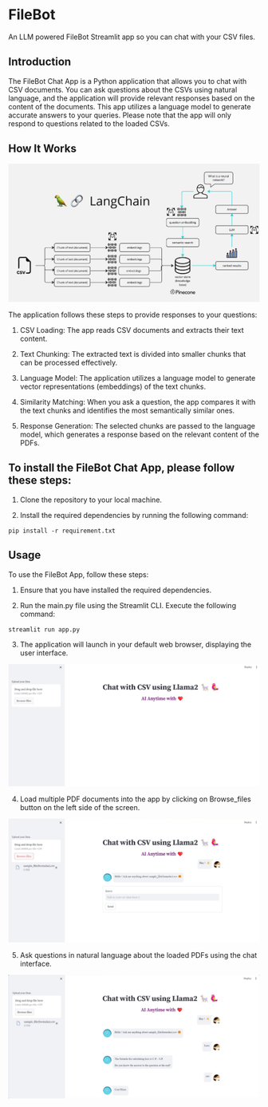 # FileBot
An LLM powered FileBot Streamlit app so you can chat with your CSV files.

## Introduction
The FileBot Chat App is a Python application that allows you to chat with CSV documents. You can ask questions about the CSVs using natural language, and the application will provide relevant responses based on the content of the documents. This app utilizes a language model to generate accurate answers to your queries. Please note that the app will only respond to questions related to the loaded CSVs.

## How It Works
![Uploading image.png…](images/FileBot_flowchart.png)

The application follows these steps to provide responses to your questions:

1. CSV Loading: The app reads CSV documents and extracts their text content.

2. Text Chunking: The extracted text is divided into smaller chunks that can be processed effectively.

3. Language Model: The application utilizes a language model to generate vector representations (embeddings) of the text chunks.

4. Similarity Matching: When you ask a question, the app compares it with the text chunks and identifies the most semantically similar ones.

5. Response Generation: The selected chunks are passed to the language model, which generates a response based on the relevant content of the PDFs.

## To install the FileBot Chat App, please follow these steps:

1. Clone the repository to your local machine.

2. Install the required dependencies by running the following command:

```
pip install -r requirement.txt
```

## Usage
To use the FileBot App, follow these steps:

1. Ensure that you have installed the required dependencies.

2. Run the main.py file using the Streamlit CLI. Execute the following command:

```
streamlit run app.py
```

3. The application will launch in your default web browser, displaying the user interface.

![Uploading image.png…](images/FileBot_image1.jpeg)

4. Load multiple PDF documents into the app by clicking on Browse_files button on the left side of the screen.

![Uploading image.png…](images/FileBot_image2.jpeg)

5. Ask questions in natural language about the loaded PDFs using the chat interface.

![Uploading image.png…](images/FileBot_image3.jpeg)
